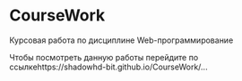 # CourseWork
Курсовая работа по дисциплине Web-программирование

Чтобы посмотреть данную работы перейдите по ссылкеhttps://shadowhd-bit.github.io/CourseWork/...
